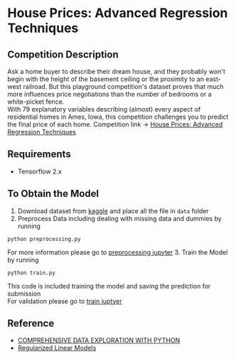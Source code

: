# House Prices: Advanced Regression Techniques

## Competition Description
Ask a home buyer to describe their dream house, and they probably won't begin with the height of the basement ceiling or the proximity to an east-west railroad. But this playground competition's dataset proves that much more influences price negotiations than the number of bedrooms or a white-picket fence.  
With 79 explanatory variables describing (almost) every aspect of residential homes in Ames, Iowa, this competition challenges you to predict the final price of each home.
Competition link -> [House Prices: Advanced Regression Techniques](https://www.kaggle.com/c/house-prices-advanced-regression-techniques)

## Requirements
* Tensorflow 2.x

## To Obtain the Model
1. Download dataset from [kaggle](https://www.kaggle.com/c/house-prices-advanced-regression-techniques/data) and place all the file in `data` folder
2. Preprocess Data including dealing with missing data and dummies by running
```
python preprocessing.py
```
For more information please go to [preprocessing jupyter](./preprocessing.ipynb)
3. Train the Model by running
```
python train.py
```
This code is included training the model and saving the prediction for submission  
For validation please go to [train juptyer](./train.ipynb)

## Reference
* [COMPREHENSIVE DATA EXPLORATION WITH PYTHON](https://www.kaggle.com/pmarcelino/comprehensive-data-exploration-with-python#4.-Missing-data)
* [Regularized Linear Models](https://www.kaggle.com/apapiu/regularized-linear-models)